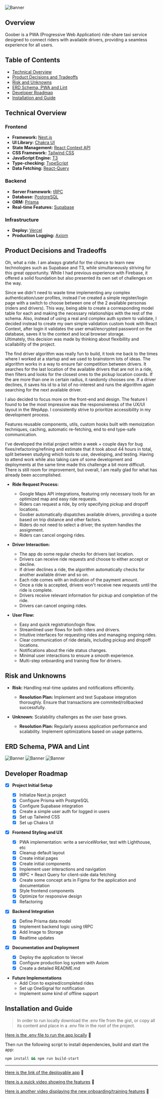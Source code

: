 ![Banner](./public/repo/banner.png)

## Overview

Goober is a PWA (Progressive Web Application) ride-share taxi service designed to connect riders with available drivers, providing a seamless experience for all users.

## Table of Contents

- [Technical Overview](#technical-overview)
- [Product Decisions and Tradeoffs](#product-decisions-and-tradeoffs)
- [Risk and Unknowns](#risk-and-unknowns)
- [ERD Schema, PWA and Lint](#erd-schema-pwa-and-lint)
- [Developer Roadmap](#developer-roadmap)
- [Installation and Guide](#installation-and-guide)

## Technical Overview

### Frontend

- **Framework:** [Next.js](https://nextjs.org/)
- **UI Library:** [Chakra UI](https://chakra-ui.com/)
- **State Management:** [React Context API](https://react.dev/reference/react/useContext)
- **CSS Framework:** [Tailwind CSS](https://tailwindcss.com/)
- **JavaScript Engine:** [T3](https://create.t3.gg/)
- **Type-checking:** [TypeScript](https://www.typescriptlang.org/)
- **Data Fetching:** [React-Query](https://tanstack.com/query/latest)

### Backend

- **Server Framework:** [tRPC](https://trpc.io/)
- **Database:** [PostgreSQL](https://www.postgresql.org/)
- **ORM:** [Prisma](https://www.prisma.io/)
- **Real-time Features:** [Supabase](https://supabase.com/)

### Infrastructure

- **Deploy:** [Vercel](https://vercel.com/)
- **Production Logging:** [Axiom](https://axiom.co/)

## Product Decisions and Tradeoffs

Oh, what a ride. I am always grateful for the chance to learn new technologies such as Supabase and T3, while simultaneously striving for this great opportunity.
While I had previous experience with Firebase, it offered a solid foundation but also presented its own set of challenges on the way.

Since we didn't need to waste time implementing any complex authentication/user profiles, instead I've created a simple register/login page with a switch to choose between one of the 2 available personas (riders and drivers). This way, being able to create a corresponding model table for each and making the necessary relationships with the rest of the schema. Also, instead of using a real and complex auth system to validate, I decided instead to create my own simple validation custom hook with React Context, after login it validates the user email/encrypted password on the database, saves it to the context and local browser storage.  
Ultimately, this decision was made by thinking about flexibillity and scallability of the project.

The find driver algorithm was really fun to build, it took me back to the times where I worked at a startup and we used to brainstorm lots of ideas. The algorithm works in a way to ensure fair competition between drivers. It searches for the last location of the available drivers that are not in a ride, then filters and looks for the closest ones to the pickup location coords. If the are more than one in certain radius, it randomly chooses one. If a driver declines, it saves his id to a list of no-interest and runs the algorithm again searching for the next available driver.

I also decided to focus more on the front-end and design. The feature I found to be the most impressive was the responsiveness of the UX/UI layout in the WepApp. I consistently strive to prioritize accessibility in my development process.

Features reusable components, utils, custom hooks built with memoization techniques, caching, automatic re-fetching, end to end type-safe communication.

I've developed the initial project within a week + couple days for bug fixes/refactoring/refining and estimate that it took about 44 hours in total, split between studying which tools to use, developing, and testing. Having to attend work while also taking care of some development and deployments at the same time made this challenge a bit more difficult. There is still room for improvement, but overall, I am really glad for what has already been accomplished.

- **Ride Request Process:**

  - Google Maps API integrations, featuring only necessary tools for an optimized map and easy ride requests.
  - Riders can request a ride, by only specifying pickup and dropoff locations.
  - Goober automatically dispatches available drivers, providing a quote based on trip distance and other factors.
  - Riders do not need to select a driver; the system handles the assignment.
  - Riders can cancel ongoing rides.

- **Driver Interaction:**

  - The app do some regular checks for drivers last location.
  - Drivers can receive ride requests and choose to either accept or decline.
  - If driver declines a ride, the algorithm automatically checks for another available driver and so on.
  - Each ride comes with an indication of the payment amount.
  - Once a ride is accepted, drivers won't receive new requests until the ride is complete.
  - Drivers receive relevant information for pickup and completion of the ride.
  - Drivers can cancel ongoing rides.

- **User Flow:**

  - Easy and quick registration/login flow.
  - Streamlined user flows for both riders and drivers.
  - Intuitive interfaces for requesting rides and managing ongoing rides.
  - Clear communication of ride details, including pickup and dropoff locations.
  - Notifications about the ride status changes.
  - Minimal user interactions to ensure a smooth experience.
  - Multi-step onboarding and training flow for drivers.

## Risk and Unknowns

- **Risk:** Handling real-time updates and notifications efficiently.

  - **Resolution Plan:** Implement and test Supabase integration thoroughly. Ensure that transactions are commited/rollbacked successfully.

- **Unknown:** Scalability challenges as the user base grows.

  - **Resolution Plan:** Regularly assess application performance and scalability. Implement optimizations based on usage patterns.

## ERD Schema, PWA and Lint

![Banner](./public/repo/schema.png)
![Banner](./public/repo/PWA.png)
![Banner](./public/repo/lint.png)

## Developer Roadmap

- [x] **Project Initial Setup**

  - [x] Initialize Next.js project
  - [x] Configure Prisma with PostgreSQL
  - [x] Configure Supabase integration
  - [x] Create a simple user auth for logged in users
  - [x] Set up Tailwind CSS
  - [x] Set up Chakra UI

- [x] **Frontend Styling and UX**

  - [x] PWA implementation: write a serviceWorker, test with Lighthouse, etc
  - [x] Cleanup default layout
  - [x] Create initial pages
  - [x] Create initial components
  - [x] Implement user interactions and navigation
  - [x] tRPC + React Query for client-side data fetching
  - [x] Create some concept arts in Figma for the application and documentation
  - [x] Style frontend components
  - [x] Optimize for responsive design
  - [x] Refactoring

- [x] **Backend Integration**

  - [x] Define Prisma data model
  - [x] Implement backend logic using tRPC
  - [x] Add Image to Storage
  - [x] Realtime updates

- [x] **Documentation and Deployment**

  - [x] Deploy the application to Vercel
  - [x] Configure production log system with Axiom
  - [x] Create a detailed README.md

- **Future Implementations**
  - Add Cron to expired/completed rides
  - Set up OneSignal for notification
  - Implement some kind of offline support

## Installation and Guide

> In order to run locally download the .env file from the gist, or copy all its content and place in a .env file in the root of the project.

[Here is the .env file to run the app locally](https://gist.github.com/le0piovesan/52ae22edbd8b0b75f2d1fdb894bf460e) 🔐

Then run the following script to install dependencies, build and start the app:

```bash
npm install && npm run build-start
```

<hr/>

[Here is the link of the deployable app](https://goober-three.vercel.app/) 🚀

[Here is a quick video showing the features](https://youtu.be/w_8UuD_2oKA) 👀

[Here is another video displaying the new onboarding/training features](https://www.youtube.com/watch?v=cJZIwk_HUQw) 👀
